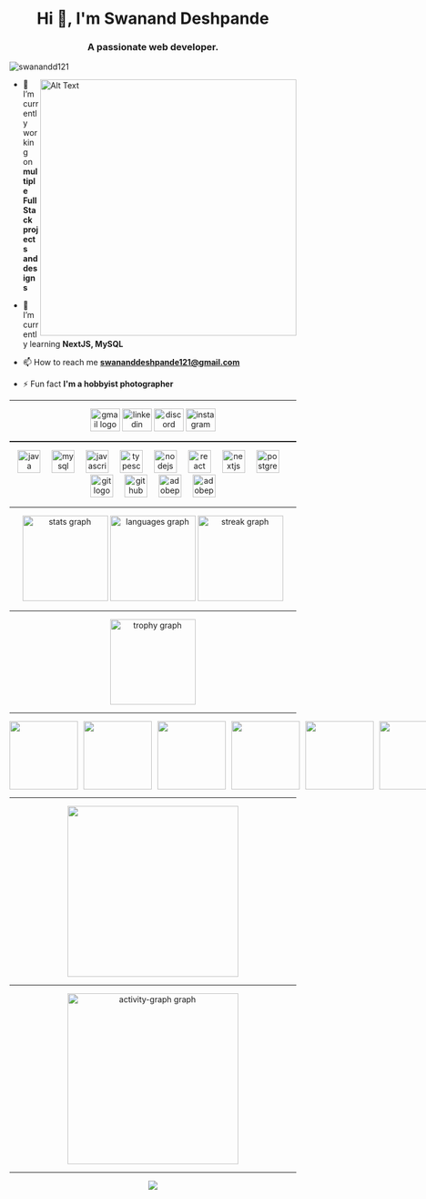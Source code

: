 <h1 align="center">Hi 👋, I'm Swanand Deshpande</h1>
<h3 align="center">A passionate web developer.</h3>

<p align="left"> <img src="https://komarev.com/ghpvc/?username=swanandd121&label=Profile%20views&color=0e75b6&style=flat" alt="swanandd121" /> </p>

<img src="https://github.com/user-attachments/assets/84c792a3-d120-4826-9f13-e2b2ddaf0576" alt="Alt Text" width="450" align="right">


- 🔭 I’m currently working on **multiple Full Stack projects and designs**

- 🌱 I’m currently learning **NextJS, MySQL**

- 📫 How to reach me **swananddeshpande121@gmail.com**

- ⚡ Fun fact **I'm a hobbyist photographer**

<hr>


<div align="center">
  <img src="https://raw.githubusercontent.com/maurodesouza/profile-readme-generator/master/src/assets/icons/social/gmail/default.svg" width="52" height="40" alt="gmail logo"  />
  <img src="https://raw.githubusercontent.com/maurodesouza/profile-readme-generator/master/src/assets/icons/social/linkedin/default.svg" width="52" height="40" alt="linkedin logo"  />
  <img src="https://raw.githubusercontent.com/maurodesouza/profile-readme-generator/master/src/assets/icons/social/discord/default.svg" width="52" height="40" alt="discord logo"  />
  <img src="https://raw.githubusercontent.com/maurodesouza/profile-readme-generator/master/src/assets/icons/social/instagram/default.svg" width="52" height="40" alt="instagram logo"  />
</div>

<hr style="height: 2px" >

<div align="center">
  <img src="https://cdn.jsdelivr.net/gh/devicons/devicon/icons/java/java-original.svg" height="40" alt="java logo"  />
  <img width="12" />
  <img src="https://cdn.jsdelivr.net/gh/devicons/devicon/icons/mysql/mysql-original.svg" height="40" alt="mysql logo"  />
  <img width="12" />
  <img src="https://skillicons.dev/icons?i=js" height="40" alt="javascript logo"  />
  <img width="12" />
  <img src="https://skillicons.dev/icons?i=ts" height="40" alt="typescript logo"  />
  <img width="12" />
  <img src="https://skillicons.dev/icons?i=nodejs" height="40" alt="nodejs logo"  />
  <img width="12" />
  <img src="https://cdn.jsdelivr.net/gh/devicons/devicon/icons/react/react-original.svg" height="40" alt="react logo"  />
  <img width="12" />
  <img src="https://skillicons.dev/icons?i=nextjs" height="40" alt="nextjs logo"  />
  <img width="12" />
  <img src="https://cdn.jsdelivr.net/gh/devicons/devicon/icons/postgresql/postgresql-original.svg" height="40" alt="postgresql logo"  />
  <img width="12" />
  <img src="https://skillicons.dev/icons?i=git" height="40" alt="git logo"  />
  <img width="12" />
  <img src="https://skillicons.dev/icons?i=github" height="40" alt="github logo"  />
  <img width="12" />
  <img src="https://skillicons.dev/icons?i=ps" height="40" alt="adobephotoshop logo"  />
  <img width="12" />
  <img src="https://skillicons.dev/icons?i=pr" height="40" alt="adobepremierepro logo"  />
</div>

<hr>


<div align="center">
  <img src="https://github-readme-stats.vercel.app/api?username=SwanandD121&hide_title=false&hide_rank=false&show_icons=true&include_all_commits=false&count_private=true&disable_animations=false&theme=rose_pine&locale=en&hide_border=false&order=1&custom_title=Swanand's%20GitHub%20Stats" height="150" alt="stats graph"  />
  <img src="https://github-readme-stats.vercel.app/api/top-langs?username=SwanandD121&locale=en&hide_title=true&layout=compact&card_width=320&langs_count=5&theme=rose_pine&hide_border=false&order=2" height="150" alt="languages graph"  />
  <img src="https://streak-stats.demolab.com?user=SwanandD121&locale=en&mode=weekly&theme=rose_pine&hide_border=true&border_radius=5&order=3" height="150" alt="streak graph"  />

<hr>
  
<img src="https://github-profile-trophy.vercel.app?username=SwanandD121&theme=darkhub&column=-1&row=1&margin-w=8&margin-h=8&no-bg=false&no-frame=false&order=4" height="150" alt="trophy graph"  />

<hr>

<div style='display:flex; gap: 10px;' align="center">
  <img src="https://gssoc.girlscript.tech/badges/postman.png?imwidth=96" width="120px" height="120px" />
  <img src="https://gssoc.girlscript.tech/badges/1.png?imwidth=96" width="120px" height="120px" />
  <img src="https://gssoc.girlscript.tech/badges/2.png?imwidth=96" width="120px" height="120px" />
  <img src="https://gssoc.girlscript.tech/badges/3.png?imwidth=96" width="120px" height="120px" />
  <img src="https://gssoc.girlscript.tech/badges/4.png?imwidth=96" width="120px" height="120px" />
  <img src="https://gssoc.girlscript.tech/badges/5.png?imwidth=96" width="120px" height="120px" />
</div>

<hr>

<img src="https://holopin.me/swanandd121" height="300px" />

<hr>
 
<img src="https://github-readme-activity-graph.vercel.app/graph?username=SwanandD121&radius=16&theme=modern-lilac&area=true&order=5&custom_title=Swanand's%20Contribution%20Graph&hide_border=false&hide_title=false" height="300" alt="activity-graph graph"  />
</div>

<hr>

<div align="center">
  <img src="https://visitor-badge.laobi.icu/badge?page_id=SwanandD121.SwanandD121&"  />
</div>
